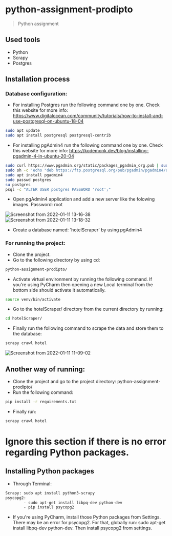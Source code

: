 # python-assignment-prodipto
> Python assignment

## Used tools
- Python
- Scrapy
- Postgres

## Installation process
### Database configuration:
- For installing Postgres run the following command one by one. Check this website for more info: https://www.digitalocean.com/community/tutorials/how-to-install-and-use-postgresql-on-ubuntu-18-04
``` bash
sudo apt update
sudo apt install postgresql postgresql-contrib
```
- For installing pgAdmin4 run the following command one by one. Check this website for more info: https://kodemonk.dev/blog/installing-pgadmin-4-in-ubuntu-20-04
``` bash
sudo curl https://www.pgadmin.org/static/packages_pgadmin_org.pub | sudo apt-key add
sudo sh -c 'echo "deb https://ftp.postgresql.org/pub/pgadmin/pgadmin4/apt/$(lsb_release -cs) pgadmin4 main" > /etc/apt/sources.list.d/pgadmin4.list && apt update'
sudo apt install pgadmin4
sudo passwd postgres
su postgres
psql -c "ALTER USER postgres PASSWORD 'root';"
```
- Open pgAdmin4 application and add a new server like the folowing images. Password: root

![Screenshot from 2022-01-11 13-16-38](https://user-images.githubusercontent.com/56860950/148898217-e4213164-4f81-49ea-a275-345dfa6b9c08.png)
![Screenshot from 2022-01-11 13-18-32](https://user-images.githubusercontent.com/56860950/148898335-21750e96-96c7-40ad-bfa2-94e20d015078.png)

- Create a database named: 'hotelScraper' by using pgAdmin4

### For running the project:
- Clone the project.
- Go to the following directory by using cd:
``` bash
python-assignment-prodipto/
```
- Activate virtual environment by running the following command. If you're using PyCharm then opening a new Local terminal from the bottom side should activate it automatically.
``` bash
source venv/bin/activate
```
- Go to the hotelScraper/ directory from the current directory by running:
``` bash
cd hotelScraper/
```
- Finally run the following command to scrape the data and store them to the database:
``` bash
scrapy crawl hotel
```
![Screenshot from 2022-01-11 11-09-02](https://user-images.githubusercontent.com/56860950/148900216-4534e692-0775-484c-8d3c-ab21c4be4e83.png)

## Another way of running:
- Clone the project and go to the project directory: python-assignment-prodipto/
- Run the following command:
``` bash
pip install -r requirements.txt
```
- Finally run: 
``` bash
scrapy crawl hotel
```
# Ignore this section if there is no error regarding Python packages.
## Installing Python packages
- Through Terminal:
``` bash
Scrapy: sudo apt install python3-scrapy
psycopg2:
        - sudo apt-get install libpq-dev python-dev
        - pip install psycopg2
```
- If you're using PyCharm, install those Python packages from Settings. There may be an error for psycopg2. For that, globally run: sudo apt-get install libpq-dev python-dev. Then install psycopg2 from settings.
